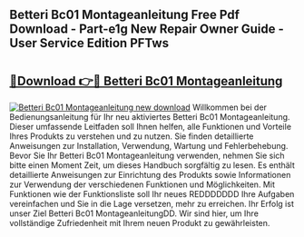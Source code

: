 ## Betteri Bc01 Montageanleitung Free Pdf Download - Part-e1g New Repair Owner Guide - User Service Edition PFTws

# <h2><a href="http://df8rkg.blite.top/?on=Betteri+Bc01+Montageanleitung">🔗Download 👉🔴 Betteri Bc01 Montageanleitung</a></h2>

[![Betteri Bc01 Montageanleitung new download](https://i.imgur.com/lujVjoI.png)](http://df8rkg.blite.top/?on=Betteri+Bc01+Montageanleitung)
Willkommen bei der Bedienungsanleitung für Ihr neu aktiviertes Betteri Bc01 Montageanleitung. Dieser umfassende Leitfaden soll Ihnen helfen, alle Funktionen und Vorteile Ihres Produkts zu verstehen und zu nutzen. Sie finden detaillierte Anweisungen zur Installation, Verwendung, Wartung und Fehlerbehebung. Bevor Sie Ihr Betteri Bc01 Montageanleitung verwenden, nehmen Sie sich bitte einen Moment Zeit, um dieses Handbuch sorgfältig zu lesen. Es enthält detaillierte Anweisungen zur Einrichtung des Produkts sowie Informationen zur Verwendung der verschiedenen Funktionen und Möglichkeiten. Mit Funktionen wie der Funktionsliste soll Ihr neues REDDDDDDD Ihre Aufgaben vereinfachen und Sie in die Lage versetzen, mehr zu erreichen. Ihr Erfolg ist unser Ziel Betteri Bc01 MontageanleitungDD. Wir sind hier, um Ihre vollständige Zufriedenheit mit Ihrem neuen Produkt zu gewährleisten.
